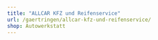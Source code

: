 ```yaml
---
title: "ALLCAR KFZ und Reifenservice"
url: /gaertringen/allcar-kfz-und-reifenservice/
shop: Autowerkstatt
---
```

